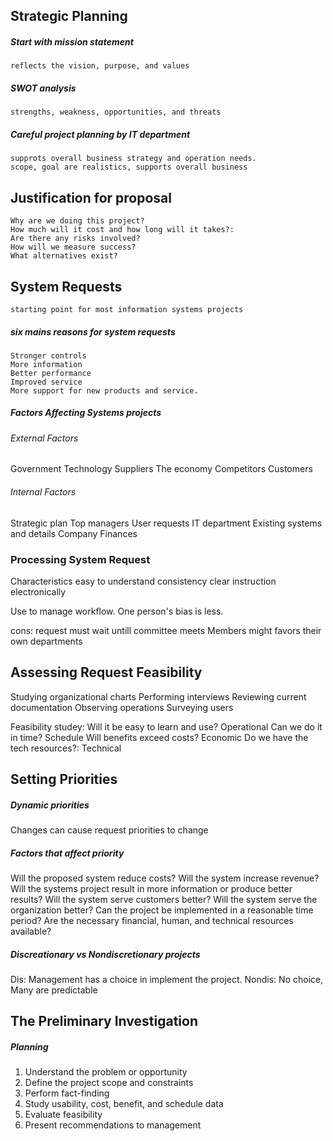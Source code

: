 ## Strategic Planning
##### Start with mission statement
	reflects the vision, purpose, and values
##### SWOT analysis
	strengths, weakness, opportunities, and threats
##### Careful project planning by IT department
	supprots overall business strategy and operation needs.
	scope, goal are realistics, supports overall business
	
## Justification for proposal
	Why are we doing this project?
	How much will it cost and how long will it takes?:
	Are there any risks involved?
	How will we measure success? 
	What alternatives exist?
	
## System Requests
	starting point for most information systems projects
##### six mains reasons for system requests 
	Stronger controls
	More information
	Better performance
	Improved service
	More support for new products and service.	
##### Factors Affecting Systems projects
###### External Factors
Government
Technology
Suppliers
The economy
Competitors
Customers
###### Internal Factors
Strategic plan 
Top managers
User requests
IT department
Existing systems and details
Company Finances

### Processing System Request
Characteristics
	easy to understand
	consistency
	clear instruction
	electronically
	
Use to manage workflow. One person's bias is less. 

cons: 
request must wait untill committee meets 
Members might favors their own departments

## Assessing Request Feasibility
Studying organizational charts
Performing interviews
Reviewing current documentation
Observing operations
Surveying users

Feasibility studey:
Will it be easy to learn and use? Operational 
Can we do it in time?  Schedule
Will benefits exceed costs? Economic
Do we have the tech resources?: Technical

## Setting Priorities
##### Dynamic priorities
Changes can cause request priorities to change

##### Factors that affect priority
Will the proposed system reduce costs?
Will the system increase revenue?
Will the systems project result in more
information or produce better results?
Will the system serve customers better?
Will the system serve the organization better?
Can the project be implemented in a reasonable
time period?
Are the necessary financial, human, and
technical resources available?

##### Discreationary vs Nondiscretionary projects
Dis: Management has a choice in implement the project.
Nondis: No choice, Many are predictable

## The Preliminary Investigation
##### Planning 
1. Understand the problem or opportunity
2. Define the project scope and constraints 
3. Perform fact-finding
4. Study usability, cost, benefit, and schedule data
5. Evaluate feasibility
6. Present recommendations to management


